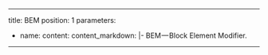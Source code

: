  ---
 title: BEM
 position: 1
 parameters:
   - name:
     content:
 content_markdown: |-
   BEM — Block Element Modifier.
 ---